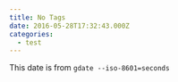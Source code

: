 ```yaml
---
title: No Tags
date: 2016-05-28T17:32:43.000Z
categories:
  - test
---
```


This date is from `gdate --iso-8601=seconds`
